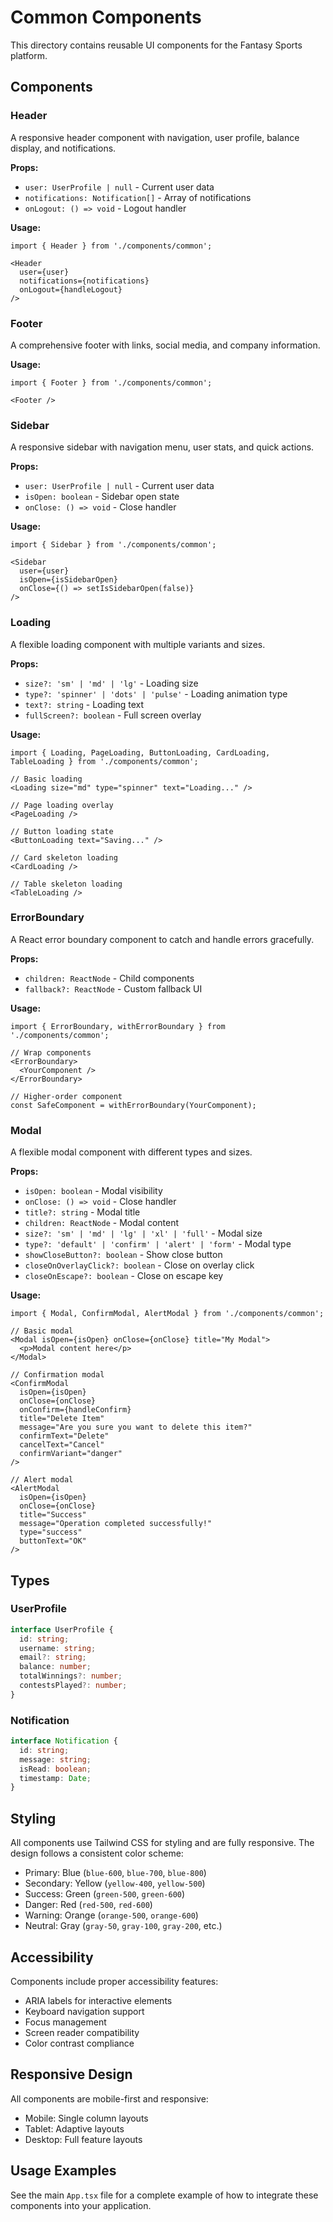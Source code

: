 # Common Components

This directory contains reusable UI components for the Fantasy Sports platform.

## Components

### Header
A responsive header component with navigation, user profile, balance display, and notifications.

**Props:**
- `user: UserProfile | null` - Current user data
- `notifications: Notification[]` - Array of notifications
- `onLogout: () => void` - Logout handler

**Usage:**
```tsx
import { Header } from './components/common';

<Header
  user={user}
  notifications={notifications}
  onLogout={handleLogout}
/>
```

### Footer
A comprehensive footer with links, social media, and company information.

**Usage:**
```tsx
import { Footer } from './components/common';

<Footer />
```

### Sidebar
A responsive sidebar with navigation menu, user stats, and quick actions.

**Props:**
- `user: UserProfile | null` - Current user data
- `isOpen: boolean` - Sidebar open state
- `onClose: () => void` - Close handler

**Usage:**
```tsx
import { Sidebar } from './components/common';

<Sidebar
  user={user}
  isOpen={isSidebarOpen}
  onClose={() => setIsSidebarOpen(false)}
/>
```

### Loading
A flexible loading component with multiple variants and sizes.

**Props:**
- `size?: 'sm' | 'md' | 'lg'` - Loading size
- `type?: 'spinner' | 'dots' | 'pulse'` - Loading animation type
- `text?: string` - Loading text
- `fullScreen?: boolean` - Full screen overlay

**Usage:**
```tsx
import { Loading, PageLoading, ButtonLoading, CardLoading, TableLoading } from './components/common';

// Basic loading
<Loading size="md" type="spinner" text="Loading..." />

// Page loading overlay
<PageLoading />

// Button loading state
<ButtonLoading text="Saving..." />

// Card skeleton loading
<CardLoading />

// Table skeleton loading
<TableLoading />
```

### ErrorBoundary
A React error boundary component to catch and handle errors gracefully.

**Props:**
- `children: ReactNode` - Child components
- `fallback?: ReactNode` - Custom fallback UI

**Usage:**
```tsx
import { ErrorBoundary, withErrorBoundary } from './components/common';

// Wrap components
<ErrorBoundary>
  <YourComponent />
</ErrorBoundary>

// Higher-order component
const SafeComponent = withErrorBoundary(YourComponent);
```

### Modal
A flexible modal component with different types and sizes.

**Props:**
- `isOpen: boolean` - Modal visibility
- `onClose: () => void` - Close handler
- `title?: string` - Modal title
- `children: ReactNode` - Modal content
- `size?: 'sm' | 'md' | 'lg' | 'xl' | 'full'` - Modal size
- `type?: 'default' | 'confirm' | 'alert' | 'form'` - Modal type
- `showCloseButton?: boolean` - Show close button
- `closeOnOverlayClick?: boolean` - Close on overlay click
- `closeOnEscape?: boolean` - Close on escape key

**Usage:**
```tsx
import { Modal, ConfirmModal, AlertModal } from './components/common';

// Basic modal
<Modal isOpen={isOpen} onClose={onClose} title="My Modal">
  <p>Modal content here</p>
</Modal>

// Confirmation modal
<ConfirmModal
  isOpen={isOpen}
  onClose={onClose}
  onConfirm={handleConfirm}
  title="Delete Item"
  message="Are you sure you want to delete this item?"
  confirmText="Delete"
  cancelText="Cancel"
  confirmVariant="danger"
/>

// Alert modal
<AlertModal
  isOpen={isOpen}
  onClose={onClose}
  title="Success"
  message="Operation completed successfully!"
  type="success"
  buttonText="OK"
/>
```

## Types

### UserProfile
```typescript
interface UserProfile {
  id: string;
  username: string;
  email?: string;
  balance: number;
  totalWinnings?: number;
  contestsPlayed?: number;
}
```

### Notification
```typescript
interface Notification {
  id: string;
  message: string;
  isRead: boolean;
  timestamp: Date;
}
```

## Styling

All components use Tailwind CSS for styling and are fully responsive. The design follows a consistent color scheme:

- Primary: Blue (`blue-600`, `blue-700`, `blue-800`)
- Secondary: Yellow (`yellow-400`, `yellow-500`)
- Success: Green (`green-500`, `green-600`)
- Danger: Red (`red-500`, `red-600`)
- Warning: Orange (`orange-500`, `orange-600`)
- Neutral: Gray (`gray-50`, `gray-100`, `gray-200`, etc.)

## Accessibility

Components include proper accessibility features:
- ARIA labels for interactive elements
- Keyboard navigation support
- Focus management
- Screen reader compatibility
- Color contrast compliance

## Responsive Design

All components are mobile-first and responsive:
- Mobile: Single column layouts
- Tablet: Adaptive layouts
- Desktop: Full feature layouts

## Usage Examples

See the main `App.tsx` file for a complete example of how to integrate these components into your application. 